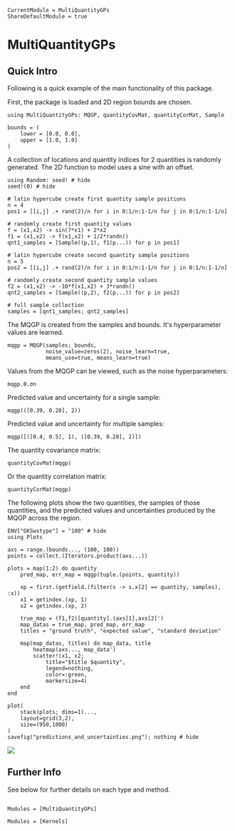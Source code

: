 ```@meta
CurrentModule = MultiQuantityGPs
ShareDefaultModule = true
```

# MultiQuantityGPs

## Quick Intro

Following is a quick example of the main functionality of this package.

First, the package is loaded and 2D region bounds are chosen.

```@example
using MultiQuantityGPs: MQGP, quantityCovMat, quantityCorMat, Sample

bounds = (
    lower = [0.0, 0.0],
    upper = [1.0, 1.0]
)
```

A collection of locations and quantity indices for 2 quantities is randomly generated. The 2D function to model uses a sine with an offset.

```@example
using Random: seed! # hide
seed!(0) # hide

# latin hypercube create first quantity sample positions
n = 4
pos1 = [[i,j] .+ rand(2)/n for i in 0:1/n:1-1/n for j in 0:1/n:1-1/n]

# randomly create first quantity values
f = (x1,x2) -> sin(7*x1) + 2*x2
f1 = (x1,x2) -> f(x1,x2) + 1/2*randn()
qnt1_samples = [Sample((p,1), f1(p...)) for p in pos1]

# latin hypercube create second quantity sample positions
n = 5
pos2 = [[i,j] .+ rand(2)/n for i in 0:1/n:1-1/n for j in 0:1/n:1-1/n]

# randomly create second quantity sample values
f2 = (x1,x2) -> -10*f(x1,x2) + 3*randn()
qnt2_samples = [Sample((p,2), f2(p...)) for p in pos2]

# full sample collection
samples = [qnt1_samples; qnt2_samples]
```

The MQGP is created from the samples and bounds. It's hyperparameter values are learned.

```@example
mqgp = MQGP(samples; bounds,
            noise_value=zeros(2), noise_learn=true,
            means_use=true, means_learn=true)
```

Values from the MQGP can be viewed, such as the noise hyperparameters:

```@example
mqgp.θ.σn
```

Predicted value and uncertainty for a single sample:

```@example
mqgp(([0.39, 0.28], 2))
```

Predicted value and uncertainty for multiple samples:

```@example
mqgp([([0.4, 0.5], 1), ([0.39, 0.28], 2)])
```

The quantity covariance matrix:

```@example
quantityCovMat(mqgp)
```

Or the quantity correlation matrix:

```@example
quantityCorMat(mqgp)
```

The following plots show the two quantities, the samples of those quantities, and the predicted values and uncertainties produced by the MQGP across the region.

```@example
ENV["GKSwstype"] = "100" # hide
using Plots

axs = range.(bounds..., (100, 100))
points = collect.(Iterators.product(axs...))

plots = map(1:2) do quantity
    pred_map, err_map = mqgp(tuple.(points, quantity))

    xp = first.(getfield.(filter(s -> s.x[2] == quantity, samples), :x))
    x1 = getindex.(xp, 1)
    x2 = getindex.(xp, 2)

    true_map = (f1,f2)[quantity].(axs[1],axs[2]')
    map_datas = true_map, pred_map, err_map
    titles = "ground truth", "expected value", "standard deviation"

    map(map_datas, titles) do map_data, title
        heatmap(axs..., map_data')
        scatter!(x1, x2;
            title="$title $quantity",
            legend=nothing,
            color=:green,
            markersize=4)
    end
end

plot(
    stack(plots; dims=1)...,
    layout=grid(3,2),
    size=(950,1000)
)
savefig("predictions_and_uncertainties.png"); nothing # hide
```

![](predictions_and_uncertainties.png)

## Further Info

See below for further details on each type and method.

```@index
```

```@autodocs
Modules = [MultiQuantityGPs]
```

```@autodocs
Modules = [Kernels]
```
